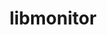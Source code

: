 ---
title: "libmonitor"
layout: cache
categories: [package, v2025.07.0]
meta: {"compilers": ["gcc@11.4.0", "intel-oneapi-compilers@2025.1.0"], "num_specs": 3, "num_specs_by_stack": {"e4s": 1, "e4s-neoverse-v2": 1, "e4s-oneapi": 1, "e4s-rocm-external": 1, "root": 3}, "oss": ["ubuntu22.04"], "platforms": ["linux"], "stacks": ["e4s", "e4s-neoverse-v2", "e4s-oneapi", "e4s-rocm-external", "root"], "targets": ["neoverse_v2", "x86_64_v3"], "versions": ["2023.03.15"]}
spec_details: [{"compiler": "gcc@11.4.0", "hash": "6vu5uh3cc7byp2rbin5rn32qzyxbxpao", "os": "ubuntu22.04", "platform": "linux", "size": "-", "stacks": ["e4s", "e4s-rocm-external", "root"], "target": "x86_64_v3", "variants": ["build_system=autotools", "commit=48520940b915352748950ea718fadc82f87f659d", "~commrank", "~dlopen", "+hpctoolkit"], "versions": ["2023.03.15"]}, {"compiler": "intel-oneapi-compilers@2025.1.0", "hash": "seg2ntbt4ax7lrgozk2syhke5jmdbdaz", "os": "ubuntu22.04", "platform": "linux", "size": "-", "stacks": ["e4s-oneapi", "root"], "target": "x86_64_v3", "variants": ["build_system=autotools", "commit=48520940b915352748950ea718fadc82f87f659d", "~commrank", "~dlopen", "+hpctoolkit"], "versions": ["2023.03.15"]}, {"compiler": "gcc@11.4.0", "hash": "tt2ggh7tzqqbznlwfyybse7en22ldjtj", "os": "ubuntu22.04", "platform": "linux", "size": "-", "stacks": ["e4s-neoverse-v2", "root"], "target": "neoverse_v2", "variants": ["build_system=autotools", "commit=48520940b915352748950ea718fadc82f87f659d", "~commrank", "~dlopen", "+hpctoolkit"], "versions": ["2023.03.15"]}]
---